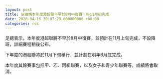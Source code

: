 ```yaml
---
layout: post
title: 足總稱本年度港超聯不早於8月中復賽　料11月初完成
date: 2020-04-16 20:07:29.000000000 +08:00
categories: rss
---
```


足總表示，本年度港超聯將不早於8月中復賽，並預計在11月上旬完成，不設降班，詳細賽程稍後公布。

下年度的港超聯將於11月下旬舉行，並計劃在明年6月底完成。

本年度其餘賽事包括甲、乙、丙組聯賽，以及女子和青少年聯賽等，成績將會取消。
